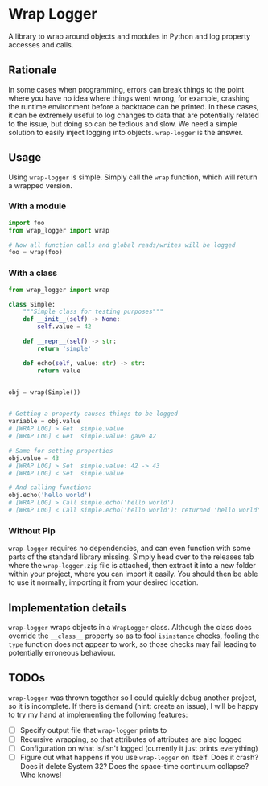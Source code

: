 # Wrap Logger

A library to wrap around objects and modules in Python and log property
accesses and calls.

## Rationale

In some cases when programming, errors can break things to the point where
you have no idea where things went wrong, for example, crashing the runtime
environment before a backtrace can be printed. In these cases, it can be
extremely useful to log changes to data that are potentially related to the
issue, but doing so can be tedious and slow. We need a simple solution to
easily inject logging into objects. `wrap-logger` is the answer.

## Usage

Using `wrap-logger` is simple. Simply call the `wrap` function, which will
return a wrapped version.

### With a module

```py
import foo
from wrap_logger import wrap

# Now all function calls and global reads/writes will be logged
foo = wrap(foo)
```

### With a class

```py
from wrap_logger import wrap

class Simple:
    """Simple class for testing purposes"""
    def __init__(self) -> None:
        self.value = 42

    def __repr__(self) -> str:
        return 'simple'

    def echo(self, value: str) -> str:
        return value


obj = wrap(Simple())


# Getting a property causes things to be logged
variable = obj.value
# [WRAP LOG] > Get  simple.value
# [WRAP LOG] < Get  simple.value: gave 42

# Same for setting properties
obj.value = 43
# [WRAP LOG] > Set  simple.value: 42 -> 43
# [WRAP LOG] < Set  simple.value

# And calling functions
obj.echo('hello world')
# [WRAP LOG] > Call simple.echo('hello world')
# [WRAP LOG] < Call simple.echo('hello world'): returned 'hello world'
```

### Without Pip

`wrap-logger` requires no dependencies, and can even function with some parts
of the standard library missing. Simply head over to the releases tab where the
`wrap-logger.zip` file is attached, then extract it into a new folder within
your project, where you can import it easily. You should then be able to use it
normally, importing it from your desired location.

## Implementation details

`wrap-logger` wraps objects in a `WrapLogger` class. Although the class does
override the `__class__` property so as to fool `isinstance` checks, fooling
the `type` function does not appear to work, so those checks may fail leading
to potentially erroneous behaviour.

## TODOs

`wrap-logger` was thrown together so I could quickly debug another project, so
it is incomplete. If there is demand (hint: create an issue), I will be happy
to try my hand at implementing the following features:

* [ ] Specify output file that `wrap-logger` prints to
* [ ] Recursive wrapping, so that attributes of attributes are also logged
* [ ] Configuration on what is/isn't logged (currently it just prints
      everything)
* [ ] Figure out what happens if you use `wrap-logger` on itself. Does it
      crash? Does it delete System 32? Does the space-time continuum collapse?
      Who knows!
